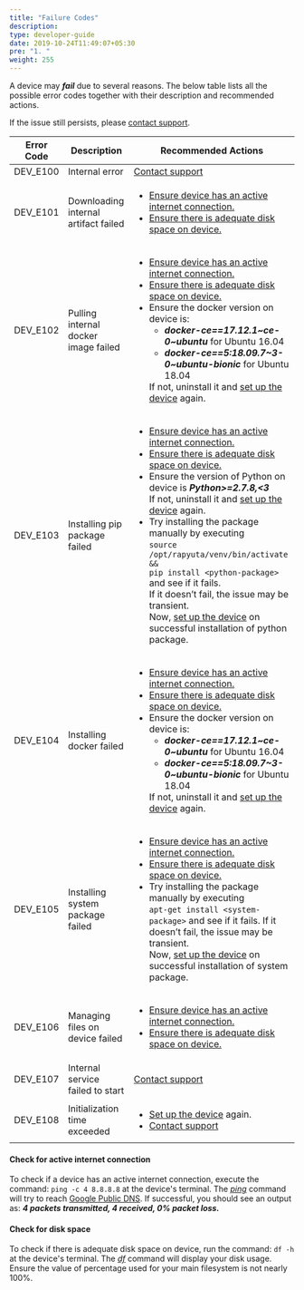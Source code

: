```yaml
---
title: "Failure Codes"
description:
type: developer-guide
date: 2019-10-24T11:49:07+05:30
pre: "1. "
weight: 255
---
```

A device may ***fail*** due to several reasons. The below table
lists all the possible error codes together with their
description and recommended actions.

If the issue still persists, please <a href="#" onclick="javascript:FreshWidget.show();">contact support</a>.

<table>
    <thead>
        <tr>
            <th>Error Code</th>
            <th>Description</th>
            <th>Recommended Actions</th>
        </tr>
    </thead>
    <tbody>
        <tr>
            <td>DEV_E100</td>
            <td>Internal error</td>
            <td><a href="#" onclick="javascript:FreshWidget.show();" class="highlight">Contact support</a></td>
        </tr>
        <tr>
            <td>DEV_E101</td>
            <td>Downloading internal artifact failed</td>
            <td>
                <ul>
                    <li><a href="#check-for-active-internet-connection" class="highlight">Ensure device has an active internet connection.</a></li>
                    <li><a href="#check-for-disk-space" class="highlight">Ensure there is adequate disk space on device.</a></li>
                </ul>
            </td>
        </tr>
        <tr>
            <td>DEV_E102</td>
            <td>Pulling internal docker image failed</td>
            <td>
                <ul>
                    <li><a href="#check-for-active-internet-connection" class="highlight">Ensure device has an active internet connection.</a></li>
                    <li><a href="#check-for-disk-space" class="highlight">Ensure there is adequate disk space on device.</a></li>
                    <li>Ensure the docker version on device is:
                        <ul>
                            <li><strong><em>docker-ce==17.12.1~ce-0~ubuntu</em></strong> for Ubuntu 16.04</li>
                            <li><strong><em>docker-ce==5:18.09.7~3-0~ubuntu-bionic</em></strong> for Ubuntu 18.04</li>
                        </ul>If not, uninstall it and <a href="/getting-started/add-new-device/#setting-up-a-device" class="highlight">set up the device</a> again.</li>
                </ul>
            </td>
        </tr>
        <tr>
            <td>DEV_E103</td>
            <td>Installing pip package failed</td>
            <td>
                <ul>
                    <li><a href="#check-for-active-internet-connection" class="highlight">Ensure device has an active internet connection.</a></li>
                    <li><a href="#check-for-disk-space" class="highlight">Ensure there is adequate disk space on device.</a></li>
                    <li>Ensure the version of Python on device is <strong><em>Python&gt;=2.7.8,&lt;3</em></strong><br>
                    If not, uninstall it and <a href="/getting-started/add-new-device/#setting-up-a-device" class="highlight">set up the device</a> again.</li>
                    <li>Try installing the package manually by executing<br>
                    <code>source /opt/rapyuta/venv/bin/activate &amp;&amp; <br>pip install &lt;python-package&gt;</code> and see if it fails.<br>
                    If it doesn’t fail, the issue may be transient.<br>
                    Now, <a href="/getting-started/add-new-device/#setting-up-a-device" class="highlight">set up the device</a> on successful installation of python package.</li>
                </ul>
            </td>
        </tr>
        <tr>
            <td>DEV_E104</td>
            <td>Installing docker failed</td>
            <td>
                <ul>
                    <li><a href="#check-for-active-internet-connection" class="highlight">Ensure device has an active internet connection.</a></li>
                    <li><a href="#check-for-disk-space" class="highlight">Ensure there is adequate disk space on device.</a></li>
                    <li>Ensure the docker version on device is:
                        <ul>
                            <li><strong><em>docker-ce==17.12.1~ce-0~ubuntu</em></strong> for Ubuntu 16.04</li>
                            <li><strong><em>docker-ce==5:18.09.7~3-0~ubuntu-bionic</em></strong> for Ubuntu 18.04</li>
                        </ul>If not, uninstall it and <a href="/getting-started/add-new-device/#setting-up-a-device" class="highlight">set up the device</a> again.</li>
                </ul>
            </td>
        </tr>
        <tr>
            <td>DEV_E105</td>
            <td>Installing system package failed</td>
            <td>
                <ul>
                    <li><a href="#check-for-active-internet-connection" class="highlight">Ensure device has an active internet connection.</a></li>
                    <li><a href="#check-for-disk-space" class="highlight">Ensure there is adequate disk space on device.</a></li>
                    <li>Try installing the package manually by executing<br>
                    <code>apt-get install &lt;system-package&gt;</code> and see if it fails. If it doesn’t fail, the issue may be transient.<br>
                    Now, <a href="/getting-started/add-new-device/#setting-up-a-device" class="highlight">set up the device</a> on successful installation of system package.</li>
                </ul>
            </td>
        </tr>
        <tr>
            <td>DEV_E106</td>
            <td>Managing files on device failed</td>
            <td>
                <ul>
                    <li><a href="#check-for-active-internet-connection" class="highlight">Ensure device has an active internet connection.</a></li>
                    <li><a href="#check-for-disk-space" class="highlight">Ensure there is adequate disk space on device.</a></li>
                </ul>
            </td>
        </tr>
        <tr>
            <td>DEV_E107</td>
            <td>Internal service failed to start</td>
            <td><a href="#" onclick="javascript:FreshWidget.show();" class="highlight">Contact support</a></td>
        </tr>
        <tr>
            <td>DEV_E108</td>
            <td>Initialization time exceeded</td>
            <td>
                <ul>
                    <li><a href="/getting-started/add-new-device/#setting-up-a-device" class="highlight">Set up the device</a> again.</li>
                    <li><a href="#" onclick="javascript:FreshWidget.show();" class="highlight">Contact support</a></li>
                </ul>
            </td>
        </tr>
    </tbody>
</table>

#### Check for active internet connection
To check if a device has an active internet connection, execute the command:
`ping -c 4 8.8.8.8` at the device's terminal.
The *[ping](https://linux.die.net/man/8/ping)* command will try
to reach [Google Public DNS](https://en.wikipedia.org/wiki/Google_Public_DNS).
If successful, you should see an output as:
***4 packets transmitted, 4 received, 0% packet loss.***

#### Check for disk space
To check if there is adequate disk space on device, run the command: `df -h`
at the device's terminal. The *[df](https://linux.die.net/man/1/df)* command
will display your disk usage. Ensure the value of percentage used for
your main filesystem is not nearly 100%.